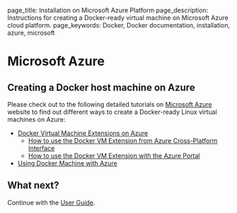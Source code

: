 page_title: Installation on Microsoft Azure Platform
page_description: Instructions for creating a Docker-ready virtual machine on Microsoft Azure cloud platform.
page_keywords: Docker, Docker documentation, installation, azure, microsoft

# Microsoft Azure


## Creating a Docker host machine on Azure

Please check out to the following detailed tutorials on [Microsoft Azure][0]
website to find out different ways to create a Docker-ready Linux virtual
machines on Azure:

* [Docker Virtual Machine Extensions on Azure][1]
    * [How to use the Docker VM Extension from Azure Cross-Platform Interface][2]
    * [How to use the Docker VM Extension with the Azure Portal][3] 
* [Using Docker Machine with Azure][4]

## What next?

Continue with the [User Guide](/userguide/).

[0]: http://azure.microsoft.com/
[1]: http://azure.microsoft.com/en-us/documentation/articles/virtual-machines-docker-vm-extension/
[2]: http://azure.microsoft.com/documentation/articles/virtual-machines-docker-with-xplat-cli/
[3]: http://azure.microsoft.com/documentation/articles/virtual-machines-docker-with-portal/
[4]: http://azure.microsoft.com/en-us/documentation/articles/virtual-machines-docker-machine/